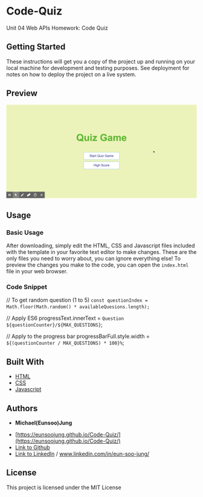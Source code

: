 # Code-Quiz

Unit 04 Web APIs Homework: Code Quiz

## Getting Started

These instructions will get you a copy of the project up and running on your local machine for development and testing purposes. See deployment for notes on how to deploy the project on a live system.

## Preview

[![Password Generator Preview](https://github.com/EunsooJung/Code-Quiz/blob/master/assets/images/Unit%2004%20Code%20Quiz.gif)](https://github.com/EunsooJung/Code-Quiz/blob/master/assets/images/Unit%2004%20Code%20Quiz.gif)

## Usage

### Basic Usage

After downloading, simply edit the HTML, CSS and Javascript files included with the template in your favorite text editor to make changes. These are the only files you need to worry about, you can ignore everything else! To preview the changes you make to the code, you can open the `index.html` file in your web browser.

### Code Snippet

// To get random question (1 to 5)
`const questionIndex = Math.floor(Math.random() * availableQuesions.length);`

// Apply ES6
progressText.innerText = `Question ${questionCounter}/${MAX_QUESTIONS}`;

// Apply to the progress bar
progressBarFull.style.width = `${(questionCounter / MAX_QUESTIONS) * 100}%`;

## Built With

- [HTML](https://developer.mozilla.org/en-US/docs/Web/HTML)
- [CSS](https://developer.mozilla.org/en-US/docs/Web/CSS)
- [Javascript](https://developer.mozilla.org/en-US/docs/Web/JavaScript)

## Authors

- **Michael(Eunsoo)Jung**

* [https://eunsoojung.github.io/Code-Quiz/](https://eunsoojung.github.io/Code-Quiz/)
* [Link to Github](https://github.com/)
* [Link to LinkedIn](www.linkedin.com/in/eun-soo-jung/) / www.linkedin.com/in/eun-soo-jung/

## License

This project is licensed under the MIT License

